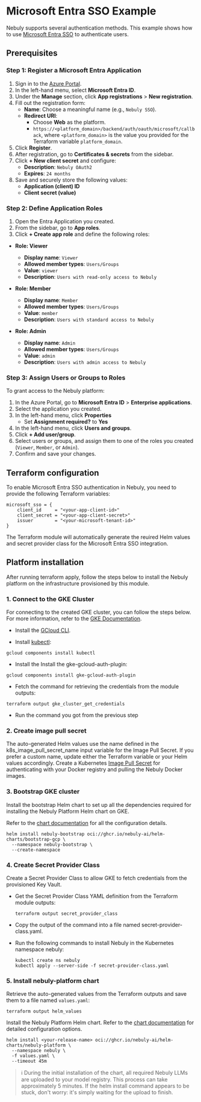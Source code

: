 # Microsoft Entra SSO Example

Nebuly supports several authentication methods.
This example shows how to use [Microsoft Entra SSO](https://www.microsoft.com/en-us/security/business/identity-access/microsoft-entra-single-sign-on) to authenticate users.

## Prerequisites

### Step 1: Register a Microsoft Entra Application

1. Sign in to the [Azure Portal](https://portal.azure.com/).
2. In the left-hand menu, select **Microsoft Entra ID**.
3. Under the **Manage** section, click **App registrations** > **New registration**.
4. Fill out the registration form:
   - **Name**: Choose a meaningful name (e.g., `Nebuly SSO`).
   - **Redirect URI**:
     - Choose **Web** as the platform.
     - `https://<platform_domain>/backend/auth/oauth/microsoft/callback`, where `<platform_domain>` is
       the value you provided for the Terraform variable `platform_domain`.
5. Click **Register**.
6. After registration, go to **Certificates & secrets** from the sidebar.
7. Click **+ New client secret** and configure:
   - **Description**: `Nebuly OAuth2`
   - **Expires**: `24 months`
8. Save and securely store the following values:
   - **Application (client) ID**
   - **Client secret (value)**

### Step 2: Define Application Roles

1. Open the Entra Application you created.
2. From the sidebar, go to **App roles**.
3. Click **+ Create app role** and define the following roles:

- **Role: Viewer**
  - **Display name**: `Viewer`
  - **Allowed member types**: `Users/Groups`
  - **Value**: `viewer`
  - **Description**: `Users with read-only access to Nebuly`

- **Role: Member**
  - **Display name**: `Member`
  - **Allowed member types**: `Users/Groups`
  - **Value**: `member`
  - **Description**: `Users with standard access to Nebuly`

- **Role: Admin**
  - **Display name**: `Admin`
  - **Allowed member types**: `Users/Groups`
  - **Value**: `admin`
  - **Description**: `Users with admin access to Nebuly`

### Step 3: Assign Users or Groups to Roles

To grant access to the Nebuly platform:

1. In the Azure Portal, go to **Microsoft Entra ID** > **Enterprise applications**.
2. Select the application you created.
3. In the left-hand menu, click **Properties**
   - Set **Assignment required?** to **Yes**
4. In the left-hand menu, click **Users and groups**.
5. Click **+ Add user/group**.
6. Select users or groups, and assign them to one of the roles you created (`Viewer`, `Member`, or `Admin`).
7. Confirm and save your changes.

## Terraform configuration

To enable Microsoft Entra SSO authentication in Nebuly, you need to provide the following Terraform variables:

```hcl
microsoft_sso = {
    client_id     = "<your-app-client-id>"
    client_secret = "<your-app-client-secret>"
    issuer        = "<your-microsoft-tenant-id>"
}
```

The Terraform module will automatically generate the reuired Helm values and secret provider class
for the Microsoft Entra SSO integration.

## Platform installation

After running terraform apply, follow the steps below to install the Nebuly platform on the infrastructure provisioned by this module.

### 1. Connect to the GKE Cluster

For connecting to the created GKE cluster, you can follow the steps below. For more information,
refer to the [GKE Documentation](https://cloud.google.com/kubernetes-engine/docs/how-to/cluster-access-for-kubectl).

- Install the [GCloud CLI](https://cloud.google.com/sdk/docs/install-sdk).

- Install [kubectl](https://kubernetes.io/docs/reference/kubectl/):

```shell
gcloud components install kubectl
```

- Install the Install the gke-gcloud-auth-plugin:

```shell
gcloud components install gke-gcloud-auth-plugin
```

- Fetch the command for retrieving the credentials from the module outputs:

```shell
terraform output gke_cluster_get_credentials
```

- Run the command you got from the previous step

### 2. Create image pull secret

The auto-generated Helm values use the name defined in the k8s_image_pull_secret_name input variable for the Image Pull Secret. If you prefer a custom name, update either the Terraform variable or your Helm values accordingly.
Create a Kubernetes [Image Pull Secret](https://kubernetes.io/docs/tasks/configure-pod-container/pull-image-private-registry/) for
authenticating with your Docker registry and pulling the Nebuly Docker images.

### 3. Bootstrap GKE cluster

Install the bootstrap Helm chart to set up all the dependencies required for installing the Nebuly Platform Helm chart on GKE.

Refer to the [chart documentation](https://github.com/nebuly-ai/helm-charts/tree/main/bootstrap-gcp) for all the configuration details.

```shell
helm install nebuly-bootstrap oci://ghcr.io/nebuly-ai/helm-charts/bootstrap-gcp \
  --namespace nebuly-bootstrap \
  --create-namespace
```

### 4. Create Secret Provider Class

Create a Secret Provider Class to allow GKE to fetch credentials from the provisioned Key Vault.

- Get the Secret Provider Class YAML definition from the Terraform module outputs:

  ```shell
  terraform output secret_provider_class
  ```

- Copy the output of the command into a file named secret-provider-class.yaml.

- Run the following commands to install Nebuly in the Kubernetes namespace nebuly:

  ```shell
  kubectl create ns nebuly
  kubectl apply --server-side -f secret-provider-class.yaml
  ```

### 5. Install nebuly-platform chart

Retrieve the auto-generated values from the Terraform outputs and save them to a file named `values.yaml`:

```shell
terraform output helm_values
```

Install the Nebuly Platform Helm chart.
Refer to the [chart documentation](https://github.com/nebuly-ai/helm-charts/tree/main/nebuly-platform) for detailed configuration options.

```shell
helm install <your-release-name> oci://ghcr.io/nebuly-ai/helm-charts/nebuly-platform \
  --namespace nebuly \
  -f values.yaml \
  --timeout 45m
```

> ℹ️ During the initial installation of the chart, all required Nebuly LLMs are uploaded to your model registry.
> This process can take approximately 5 minutes. If the helm install command appears to be stuck, don't worry: it's simply waiting for the upload to finish.
